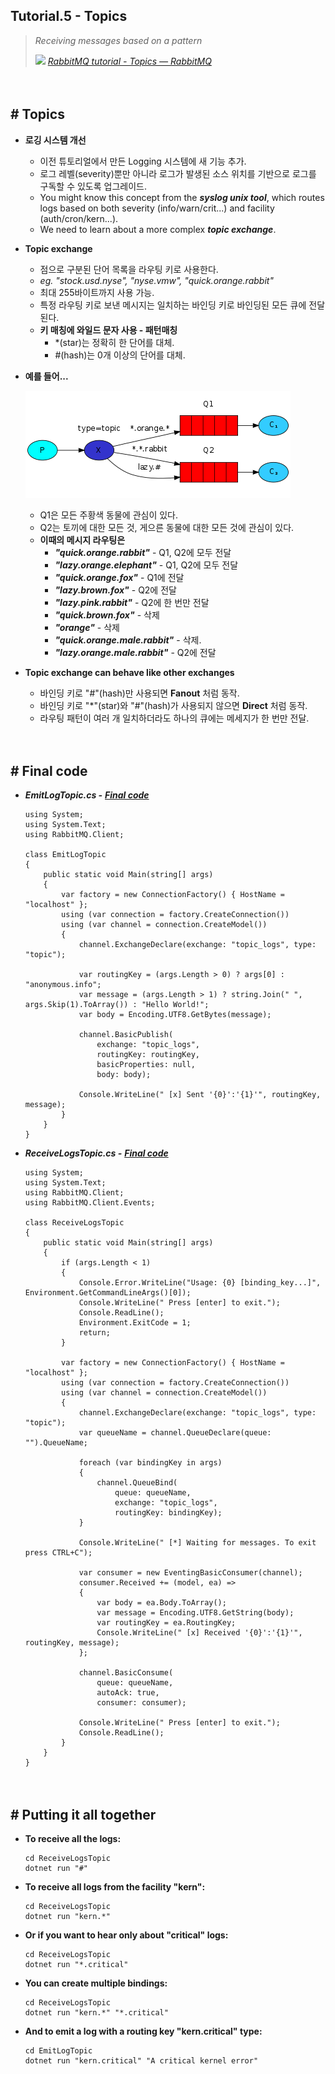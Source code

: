 ## Tutorial.5 - Topics
> *Receiving messages based on a pattern*
>
> ![](https://www.rabbitmq.com/favicon.ico) [*RabbitMQ tutorial - Topics — RabbitMQ*](https://www.rabbitmq.com/tutorials/tutorial-five-dotnet.html)
>　

　

## # Topics

- **로깅 시스템 개선**
    - 이전 튜토리얼에서 만든 Logging 시스템에 새 기능 추가.
    - 로그 레벨(severity)뿐만 아니라 로그가 발생된 소스 위치를 기반으로 로그를 구독할 수 있도록 업그레이드.
    - You might know this concept from the ***syslog unix tool***, which routes logs based on both severity (info/warn/crit...) and facility (auth/cron/kern...).
    - We need to learn about a more complex ***topic exchange***.
- **Topic exchange**
    - 점으로 구분된 단어 목록을 라우팅 키로 사용한다.
    - *eg. "stock.usd.nyse", "nyse.vmw", "quick.orange.rabbit"*
    - 최대 255바이트까지 사용 가능.
    - 특정 라우팅 키로 보낸 메시지는 일치하는 바인딩 키로 바인딩된 모든 큐에 전달된다.
    - **키 매칭에 와일드 문자 사용 - 패턴매칭**
        - \*(star)는 정확히 한 단어를 대체.
        - \#(hash)는 0개 이상의 단어를 대체.
- **예를 들어...**

    ![](https://github.com/icodes-studio/wiki/blob/main/STUDY%2BRND/RabbitMQ/Assets/python-five.png)

    - Q1은 모든 주황색 동물에 관심이 있다.
    - Q2는 토끼에 대한 모든 것, 게으른 동물에 대한 모든 것에 관심이 있다.
    - **이때의 메시지 라우팅은**
        - ***"quick.orange.rabbit"*** - Q1, Q2에 모두 전달
        - ***"lazy.orange.elephant"*** - Q1, Q2에 모두 전달
        - ***"quick.orange.fox"*** - Q1에 전달
        - ***"lazy.brown.fox"*** - Q2에 전달
        - ***"lazy.pink.rabbit"*** - Q2에 한 번만 전달
        - ***"quick.brown.fox"*** - 삭제
        - ***"orange"*** - 삭제
        - ***"quick.orange.male.rabbit"*** - 삭제.
        - ***"lazy.orange.male.rabbit"*** - Q2에 전달
- **Topic exchange can behave like other exchanges**
    - 바인딩 키로 "#"(hash)만 사용되면 **Fanout** 처럼 동작.
    - 바인딩 키로 "*"(star)와 "#"(hash)가 사용되지 않으면 **Direct** 처럼 동작.
    - 라우팅 패턴이 여러 개 일치하더라도 하나의 큐에는 메세지가 한 번만 전달.


　

## # Final code

- ***EmitLogTopic.cs -*** [***Final code***](https://github.com/rabbitmq/rabbitmq-tutorials/blob/main/dotnet/EmitLogTopic/EmitLogTopic.cs)
    ```
    using System;
    using System.Text;
    using RabbitMQ.Client;
     
    class EmitLogTopic
    {
        public static void Main(string[] args)
        {
            var factory = new ConnectionFactory() { HostName = "localhost" };
            using (var connection = factory.CreateConnection())
            using (var channel = connection.CreateModel())
            {
                channel.ExchangeDeclare(exchange: "topic_logs", type: "topic");
     
                var routingKey = (args.Length > 0) ? args[0] : "anonymous.info";
                var message = (args.Length > 1) ? string.Join(" ", args.Skip(1).ToArray()) : "Hello World!";
                var body = Encoding.UTF8.GetBytes(message);
     
                channel.BasicPublish(
                    exchange: "topic_logs",
                    routingKey: routingKey,
                    basicProperties: null,
                    body: body);
     
                Console.WriteLine(" [x] Sent '{0}':'{1}'", routingKey, message);
            }
        }
    }
    ```
- ***ReceiveLogsTopic.cs -*** [***Final code***](https://github.com/rabbitmq/rabbitmq-tutorials/blob/main/dotnet/ReceiveLogsTopic/ReceiveLogsTopic.cs)
    ```
    using System;
    using System.Text;
    using RabbitMQ.Client;
    using RabbitMQ.Client.Events;
     
    class ReceiveLogsTopic
    {
        public static void Main(string[] args)
        {
            if (args.Length < 1)
            {
                Console.Error.WriteLine("Usage: {0} [binding_key...]", Environment.GetCommandLineArgs()[0]);
                Console.WriteLine(" Press [enter] to exit.");
                Console.ReadLine();
                Environment.ExitCode = 1;
                return;
            }
     
            var factory = new ConnectionFactory() { HostName = "localhost" };
            using (var connection = factory.CreateConnection())
            using (var channel = connection.CreateModel())
            {
                channel.ExchangeDeclare(exchange: "topic_logs", type: "topic");
                var queueName = channel.QueueDeclare(queue: "").QueueName;
     
                foreach (var bindingKey in args)
                {
                    channel.QueueBind(
                        queue: queueName,
                        exchange: "topic_logs",
                        routingKey: bindingKey);
                }
     
                Console.WriteLine(" [*] Waiting for messages. To exit press CTRL+C");
     
                var consumer = new EventingBasicConsumer(channel);
                consumer.Received += (model, ea) =>
                {
                    var body = ea.Body.ToArray();
                    var message = Encoding.UTF8.GetString(body);
                    var routingKey = ea.RoutingKey;
                    Console.WriteLine(" [x] Received '{0}':'{1}'", routingKey, message);
                };
     
                channel.BasicConsume(
                    queue: queueName,
                    autoAck: true,
                    consumer: consumer);
     
                Console.WriteLine(" Press [enter] to exit.");
                Console.ReadLine();
            }
        }
    }
    ```


　

## # Putting it all together

- **To receive all the logs:**
    ```
    cd ReceiveLogsTopic
    dotnet run "#"
    ```
- **To receive all logs from the facility "kern":**
    ```
    cd ReceiveLogsTopic
    dotnet run "kern.*"
    ```
- **Or if you want to hear only about "critical" logs:**
    ```
    cd ReceiveLogsTopic
    dotnet run "*.critical"
    ```
- **You can create multiple bindings:**
    ```
    cd ReceiveLogsTopic
    dotnet run "kern.*" "*.critical"
    ```
- **And to emit a log with a routing key "kern.critical" type:**
    ```
    cd EmitLogTopic
    dotnet run "kern.critical" "A critical kernel error"
    ```